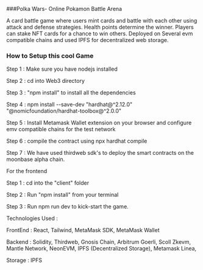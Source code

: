 ###Polka Wars-  Online Pokamon Battle Arena

A card battle game where users mint cards and battle with each other using attack and defense strategies. Health points determine the winner. Players can stake NFT cards for a chance to win others. Deployed on Several evm compatible chains and used IPFS for decentralized web storage.


### How to Setup this cool Game 

Step 1 : Make sure you have nodejs installed 

Step 2 : cd into Web3 directory 

Step 3 : "npm install" to install all the dependencies 

Step 4 :  npm install --save-dev "hardhat@^2.12.0" "@nomicfoundation/hardhat-toolbox@^2.0.0"

Step 5 : Install Metamask Wallet extension on your browser and configure emv compatible chains for the test network 

Step 6 : compile the contract using npx hardhat compile 

Step 7 : We have used thirdweb sdk's to deploy the smart contracts on the moonbase alpha chain. 

For the frontend 

Step 1 : cd into the "client" folder

Step 2 : Run "npm install" from your terminal 

Step 3 : Run npm run dev to kick-start the game. 

Technologies Used : 

FrontEnd : React, Tailwind, MetaMask SDK, MetaMask Wallet

Backend : Solidity, Thirdweb, Gnosis Chain,  Arbitrum Goerli, Scoll Zkevm, Mantle Network, NeonEVM, IPFS (Decentralized Storage),  Metamask Linea,  

Storage : IPFS





